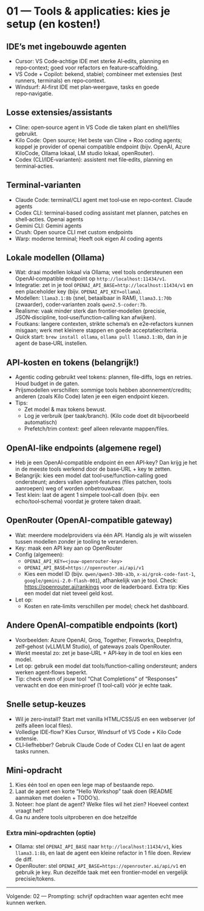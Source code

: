 # 01 — Tools & applicaties: kies je setup (en kosten!)

## IDE’s met ingebouwde agenten
- Cursor: VS Code‑achtige IDE met sterke AI‑edits, planning en repo‑context; goed voor refactors en feature‑scaffolding.
- VS Code + Copilot: bekend, stabiel; combineer met extensies (test runners, terminals) en repo‑context.
- Windsurf: AI‑first IDE met plan‑weergave, tasks en goede repo‑navigatie.

## Losse extensies/assistants
- Cline: open‑source agent in VS Code die taken plant en shell/files gebruikt.
- Kilo Code: Open source; Het beste van Cline + Roo coding agents; koppel je provider of openai compatible endpoint (bijv. OpenAI, Azure KiloCode, Ollama lokaal, LM studio lokaal, openRouter).
- Codex (CLI/IDE‑varianten): assistent met file‑edits, planning en terminal‑acties.

## Terminal‑varianten
- Claude Code: terminal/CLI agent met tool‑use en repo‑context. Claude agents
- Codex CLI: terminal‑based coding assistant met plannen, patches en shell‑acties. Openai agents
- Gemini CLI: Gemini agents
- Crush: Open source CLI met custom endpoints
- Warp: moderne terminal; Heeft ook eigen AI coding agents

## Lokale modellen (Ollama)
- Wat: draai modellen lokaal via Ollama; veel tools ondersteunen een OpenAI‑compatible endpoint op `http://localhost:11434/v1`.
- Integratie: zet in je tool `OPENAI_API_BASE=http://localhost:11434/v1` en een placeholder key (bijv. `OPENAI_API_KEY=ollama`).
- Modellen: `llama3.1:8b` (snel, betaalbaar in RAM), `llama3.1:70b` (zwaarder), coder‑varianten zoals `qwen2.5-coder:7b`.
- Realisme: vaak minder sterk dan frontier‑modellen (precisie, JSON‑discipline, tool‑use/function‑calling kan afwijken).
- Foutkans: langere contexten, strikte schema’s en e2e‑refactors kunnen misgaan; werk met kleinere stappen en goede acceptatiecriteria.
- Quick start: `brew install ollama`, `ollama pull llama3.1:8b`, dan in je agent de base‑URL instellen.

## API‑kosten en tokens (belangrijk!)
- Agentic coding gebruikt veel tokens: plannen, file‑diffs, logs en retries. Houd budget in de gaten.
- Prijsmodellen verschillen: sommige tools hebben abonnement/credits; anderen (zoals Kilo Code) laten je een eigen endpoint kiezen.
- Tips:
  - Zet model & max tokens bewust.
  - Log je verbruik (per taak/branch). (Kilo code doet dit bijvoorbeeld automatisch)
  - Prefetch/trim context: geef alleen relevante mappen/files.

## OpenAI‑like endpoints (algemene regel)
- Heb je een OpenAI‑compatible endpoint én een API‑key? Dan krijg je het in de meeste tools werkend door de base‑URL + key te zetten.
- Belangrijk: kies een model dat tool‑use/function‑calling goed ondersteunt; anders vallen agent‑features (files patchen, tools aanroepen) weg of worden onbetrouwbaar.
- Test klein: laat de agent 1 simpele tool‑call doen (bijv. een echo/tool‑schema) voordat je grotere taken draait.

## OpenRouter (OpenAI‑compatible gateway)
- Wat: meerdere modelproviders via één API. Handig als je wilt wisselen tussen modellen zonder je tooling te veranderen.
- Key: maak een API key aan op OpenRouter
- Config (algemeen):
  - `OPENAI_API_KEY=<jouw-openrouter-key>`
  - `OPENAI_API_BASE=https://openrouter.ai/api/v1`
  - Kies een model ID (bijv. `qwen/qwen3-30b-a3b`, `x-ai/grok-code-fast-1`, `google/gemini-2.0-flash-001`), afhankelijk van je tool. Check: https://openrouter.ai/rankings voor de leaderboard. Extra tip: Kies een model dat niet teveel geld kost.
- Let op:
  - Kosten en rate‑limits verschillen per model; check het dashboard.

## Andere OpenAI‑compatible endpoints (kort)
- Voorbeelden: Azure OpenAI, Groq, Together, Fireworks, DeepInfra, zelf‑gehost (vLLM/LM Studio), of gateways zoals OpenRouter.
- Werkt meestal zo: zet je base‑URL + API‑key in de tool en kies een model.
- Let op: gebruik een model dat tools/function‑calling ondersteunt; anders werken agent‑flows beperkt.
- Tip: check even of jouw tool “Chat Completions” of “Responses” verwacht en doe een mini‑proef (1 tool‑call) vóór je echte taak.

## Snelle setup‑keuzes
- Wil je zero‑install? Start met vanilla HTML/CSS/JS en een webserver (of zelfs alleen local files).
- Volledige IDE‑flow? Kies Cursor, Windsurf of VS Code + Kilo Code extensie.
- CLI‑liefhebber? Gebruik Claude Code of Codex CLI en laat de agent tasks runnen.

## Mini‑opdracht
1) Kies één tool en open een lege map of bestaande repo.
2) Laat de agent een korte “Hello Workshop” taak doen (README aanmaken met doelen + TODO’s).
3) Noteer: hoe plant de agent? Welke files wil het zien? Hoeveel context vraagt het?
4) Ga nu andere tools uitproberen en doe hetzelfde

### Extra mini‑opdrachten (optie)
- Ollama: stel `OPENAI_API_BASE` naar `http://localhost:11434/v1`, kies `llama3.1:8b`, en laat de agent een kleine refactor in 1 file doen. Review de diff.
- OpenRouter: stel `OPENAI_API_BASE=https://openrouter.ai/api/v1` en gebruik je key. Run dezelfde taak met een frontier‑model en vergelijk precisie/tokens.

---

Volgende: 02 — Prompting: schrijf opdrachten waar agenten echt mee kunnen werken.
